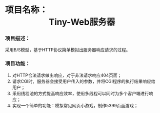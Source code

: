 <h1>项目名称： <center>Tiny-Web服务器</center></h1>
<p>
<h3>项目描述：</h3>
       <p>采用B/S模型，基于HTTP协议简单模拟出服务器响应请求的过程。

<h3>项目功能：</h3>
       <ol>
            <li> 对HTTP合法请求做出响应，对于非法请求响应404页面；</li> 
            <li> 请求CGI时，服务器会接受用户传入的参数，并将CGI程序的执行结果响应给用户；</li> 
            <li> 采用线程池的方式提高响应效率，使用多线程可以同时为多个客户端进行响应；</li> 
            <li> 实现一个简单的功能：模拟常见网页小游戏，制作5399页面游戏；</li> 
       </ol>



